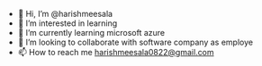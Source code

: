 - 👋 Hi, I’m @harishmeesala
- 👀 I’m interested in learning
- 🌱 I’m currently learning microsoft azure
- 💞️ I’m looking to collaborate with software company as employe
- 📫 How to reach me harishmeesala0822@gmail.com

<!---
harishmeesala/harishmeesala is a ✨ special ✨ repository because its `README.md` (this file) appears on your GitHub profile.
You can click the Preview link to take a look at your changes.
--->
